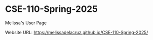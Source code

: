 # CSE-110-Spring-2025
Melissa's User Page

Website URL: https://melissadelacruz.github.io/CSE-110-Spring-2025/
